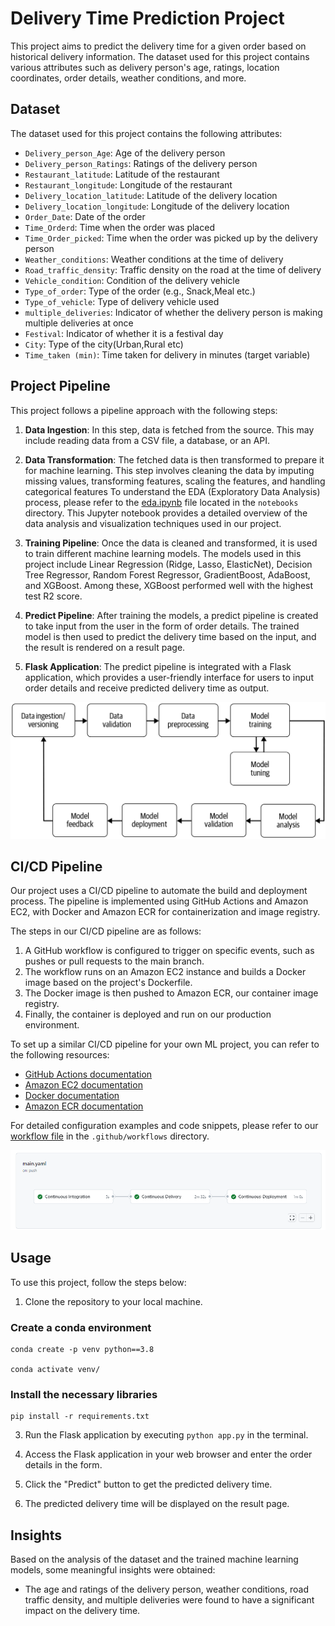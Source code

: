 # Delivery Time Prediction Project

This project aims to predict the delivery time for a given order based on historical delivery information. The dataset used for this project contains various attributes such as delivery person's age, ratings, location coordinates, order details, weather conditions, and more.

## Dataset

The dataset used for this project contains the following attributes:

- `Delivery_person_Age`: Age of the delivery person
- `Delivery_person_Ratings`: Ratings of the delivery person
- `Restaurant_latitude`: Latitude of the restaurant
- `Restaurant_longitude`: Longitude of the restaurant
- `Delivery_location_latitude`: Latitude of the delivery location
- `Delivery_location_longitude`: Longitude of the delivery location
- `Order_Date`: Date of the order
- `Time_Orderd`: Time when the order was placed
- `Time_Order_picked`: Time when the order was picked up by the delivery person
- `Weather_conditions`: Weather conditions at the time of delivery
- `Road_traffic_density`: Traffic density on the road at the time of delivery
- `Vehicle_condition`: Condition of the delivery vehicle
- `Type_of_order`: Type of the order (e.g., Snack,Meal etc.)
- `Type_of_vehicle`: Type of delivery vehicle used
- `multiple_deliveries`: Indicator of whether the delivery person is making multiple deliveries at once
- `Festival`: Indicator of whether it is a festival day
- `City`: Type of the city(Urban,Rural etc)
- `Time_taken (min)`: Time taken for delivery in minutes (target variable)

## Project Pipeline

This project follows a pipeline approach with the following steps:

1. **Data Ingestion**: In this step, data is fetched from the source. This may include reading data from a CSV file, a database, or an API.

2. **Data Transformation**: The fetched data is then transformed to prepare it for machine learning. This step involves cleaning the data by imputing missing values, transforming features, scaling the features, and handling categorical features To understand the EDA (Exploratory Data Analysis) process, please refer to the [eda.ipynb](notebooks/eda.ipynb) file located in the `notebooks` directory. This Jupyter notebook provides a detailed overview of the data analysis and visualization techniques used in our project.

3. **Training Pipeline**: Once the data is cleaned and transformed, it is used to train different machine learning models. The models used in this project include Linear Regression (Ridge, Lasso, ElasticNet), Decision Tree Regressor, Random Forest Regressor, GradientBoost, AdaBoost, and XGBoost. Among these, XGBoost performed well with the highest test R2 score.

4. **Predict Pipeline**: After training the models, a predict pipeline is created to take input from the user in the form of order details. The trained model is then used to predict the delivery time based on the input, and the result is rendered on a result page.

5. **Flask Application**: The predict pipeline is integrated with a Flask application, which provides a user-friendly interface for users to input order details and receive predicted delivery time as output.

![Machine Learning Workflow Diagram](ml_pipeline.png)

## CI/CD Pipeline

Our project uses a CI/CD pipeline to automate the build and deployment process. The pipeline is implemented using GitHub Actions and Amazon EC2, with Docker and Amazon ECR for containerization and image registry.

The steps in our CI/CD pipeline are as follows:

1. A GitHub workflow is configured to trigger on specific events, such as pushes or pull requests to the main branch.
2. The workflow runs on an Amazon EC2 instance and builds a Docker image based on the project's Dockerfile.
3. The Docker image is then pushed to Amazon ECR, our container image registry.
4. Finally, the container is deployed and run on our production environment.

To set up a similar CI/CD pipeline for your own ML project, you can refer to the following resources:

- [GitHub Actions documentation](https://docs.github.com/en/actions)
- [Amazon EC2 documentation](https://aws.amazon.com/ec2/)
- [Docker documentation](https://docs.docker.com/)
- [Amazon ECR documentation](https://aws.amazon.com/ecr/)

For detailed configuration examples and code snippets, please refer to our [workflow file](.github/workflows/main.yaml) in the `.github/workflows` directory.

![CI/CD Pipeline Diagram](ci_cd_pipeline_diagram.png)


## Usage

To use this project, follow the steps below:

1. Clone the repository to your local machine.

### Create a conda environment
```
conda create -p venv python==3.8

conda activate venv/
```
### Install the necessary libraries
```
pip install -r requirements.txt
```

3. Run the Flask application by executing `python app.py` in the terminal.

4. Access the Flask application in your web browser and enter the order details in the form.

5. Click the "Predict" button to get the predicted delivery time.

6. The predicted delivery time will be displayed on the result page.

## Insights

Based on the analysis of the dataset and the trained machine learning models, some meaningful insights were obtained:

- The age and ratings of the delivery person, weather conditions, road traffic density, and multiple deliveries were found to have a significant impact on the delivery time.
